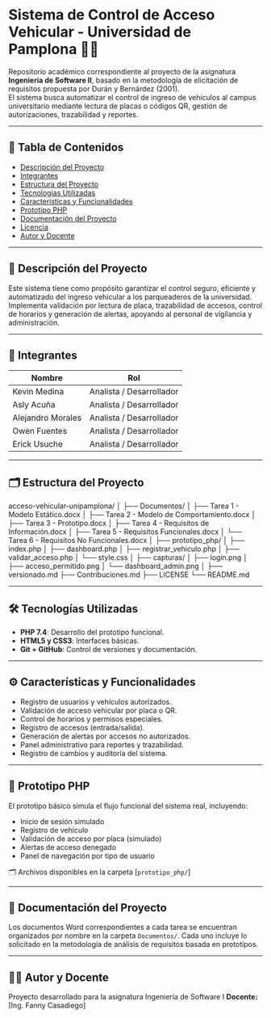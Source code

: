 # Sistema de Control de Acceso Vehicular - Universidad de Pamplona 🚗🔐

Repositorio académico correspondiente al proyecto de la asignatura **Ingeniería de Software II**, basado en la metodología de elicitación de requisitos propuesta por Durán y Bernárdez (2001).  
El sistema busca automatizar el control de ingreso de vehículos al campus universitario mediante lectura de placas o códigos QR, gestión de autorizaciones, trazabilidad y reportes.

---

## 📑 Tabla de Contenidos

- [Descripción del Proyecto](#descripción-del-proyecto)
- [Integrantes](#integrantes)
- [Estructura del Proyecto](#estructura-del-proyecto)
- [Tecnologías Utilizadas](#tecnologías-utilizadas)
- [Características y Funcionalidades](#características-y-funcionalidades)
- [Prototipo PHP](#prototipo-php)
- [Documentación del Proyecto](#documentación-del-proyecto)
- [Licencia](#licencia)
- [Autor y Docente](#autor-y-docente)

---

## 📌 Descripción del Proyecto

Este sistema tiene como propósito garantizar el control seguro, eficiente y automatizado del ingreso vehicular a los parqueaderos de la universidad. Implementa validación por lectura de placa, trazabilidad de accesos, control de horarios y generación de alertas, apoyando al personal de vigilancia y administración.

---

## 👥 Integrantes

| Nombre                      | Rol                        |
|----------------------------|-----------------------------|
| Kevin Medina               | Analista / Desarrollador    |
| Asly Acuña                 | Analista / Desarrollador    |
| Alejandro Morales          | Analista / Desarrollador    |
| Owen Fuentes               | Analista / Desarrollador    |
| Erick Usuche               | Analista / Desarrollador    |

---

## 🗂️ Estructura del Proyecto

acceso-vehicular-unipamplona/
│
├── Documentos/
│ ├── Tarea 1 - Modelo Estático.docx
│ ├── Tarea 2 - Modelo de Comportamiento.docx
│ ├── Tarea 3 - Prototipo.docx
│ ├── Tarea 4 - Requisitos de Información.docx
│ ├── Tarea 5 - Requisitos Funcionales.docx
│ └── Tarea 6 - Requisitos No Funcionales.docx
│
├── prototipo_php/
│ ├── index.php
│ ├── dashboard.php
│ ├── registrar_vehiculo.php
│ ├── validar_acceso.php
│ └── style.css
│
├── capturas/
│ ├── login.png
│ ├── acceso_permitido.png
│ └── dashboard_admin.png
│
├── versionado.md
├── Contribuciones.md
├── LICENSE
└── README.md


---

## 🛠️ Tecnologías Utilizadas

- **PHP 7.4**: Desarrollo del prototipo funcional.
- **HTML5 y CSS3**: Interfaces básicas.
- **Git + GitHub**: Control de versiones y documentación.

---

## ⚙️ Características y Funcionalidades

- Registro de usuarios y vehículos autorizados.
- Validación de acceso vehicular por placa o QR.
- Control de horarios y permisos especiales.
- Registro de accesos (entrada/salida).
- Generación de alertas por accesos no autorizados.
- Panel administrativo para reportes y trazabilidad.
- Registro de cambios y auditoría del sistema.

---

## 🧪 Prototipo PHP

El prototipo básico simula el flujo funcional del sistema real, incluyendo:

- Inicio de sesión simulado
- Registro de vehículo
- Validación de acceso por placa (simulado)
- Alertas de acceso denegado
- Panel de navegación por tipo de usuario

🗂️ Archivos disponibles en la carpeta [`prototipo_php/`]

---

## 📄 Documentación del Proyecto

Los documentos Word correspondientes a cada tarea se encuentran organizados por nombre en la carpeta `Documentos/`. Cada uno incluye lo solicitado en la metodología de análisis de requisitos basada en prototipos.

---



## 👨‍🏫 Autor y Docente

Proyecto desarrollado para la asignatura Ingeniería de Software I
**Docente:** [Ing. Fanny Casadiego]
